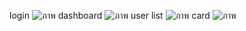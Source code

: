 login
![ภาพ](https://github.com/user-attachments/assets/e5946447-0616-4881-bf35-4b9f445bef38)
dashboard
![ภาพ](https://github.com/user-attachments/assets/6a604780-af81-4c9e-a484-c9bed04652ce)
user list
![ภาพ](https://github.com/user-attachments/assets/052cd1c4-c77e-4e2a-b663-8ffd70f565ba)
card
![ภาพ](https://github.com/user-attachments/assets/ee4a9a5c-57fe-4ab2-ab39-db894d7264b1)



